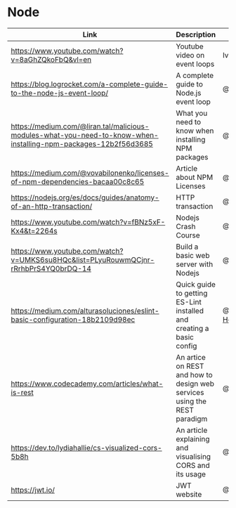 # Node

| Link | Description | Added by |
| ---- | ----------- | -------- |
| https://www.youtube.com/watch?v=8aGhZQkoFbQ&vl=en| Youtube video on event loops | Ivo |
| https://blog.logrocket.com/a-complete-guide-to-the-node-js-event-loop/ | A complete guide to Node.js event loop | @[akomiqaia](https://github.com/akomiqaia) |
| https://medium.com/@liran.tal/malicious-modules-what-you-need-to-know-when-installing-npm-packages-12b2f56d3685 | What you need to know when installing NPM packages| @[fairyaksh](https://github.com/fairyaksh)|
| https://medium.com/@vovabilonenko/licenses-of-npm-dependencies-bacaa00c8c65| Article about NPM Licenses| @[jackherizsmith](https://github.com/jackherizsmith)|
| https://nodejs.org/es/docs/guides/anatomy-of-an-http-transaction/| HTTP transaction| @[RihardsJ](https://github.com/RihardsJ)|
| https://www.youtube.com/watch?v=fBNz5xF-Kx4&t=2264s| Nodejs Crash Course | @[RihardsJ](https://github.com/RihardsJ)|
| https://www.youtube.com/watch?v=UMKS6su8HQc&list=PLyuRouwmQCjnr-rRrhbPrS4YQ0brDQ-14| Build a basic web server with Nodejs | @[jenndroid](https://github.com/jenndroid)|
| https://medium.com/alturasoluciones/eslint-basic-configuration-18b2109d98ec | Quick guide to getting ES-Lint installed and creating a basic config | @[Roger-Heathcote](https://github.com/Roger-Heathcote)|
| https://www.codecademy.com/articles/what-is-rest | An artice on REST and how to design web services using the REST paradigm | @[liz Jegede](https://github.com/Lizzy-j)|
| https://dev.to/lydiahallie/cs-visualized-cors-5b8h | An article explaining and visualising CORS and its usage  | @[Ephie Oyedoh](https://github.com/ephieo)|
|https://jwt.io/ | JWT website | @Kate Beard
